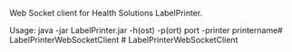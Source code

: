 Web Socket client for Health Solutions LabelPrinter.  

Usage:  java -jar LabelPrinter.jar -h(ost) <host> -p(ort) port -printer printername#   L a b e l P r i n t e r W e b S o c k e t C l i e n t  
 #   L a b e l P r i n t e r W e b S o c k e t C l i e n t  
 